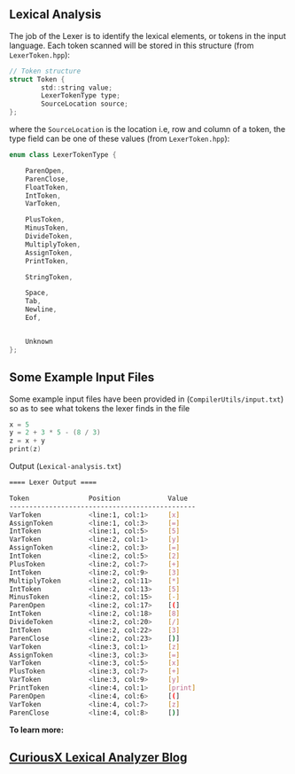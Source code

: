 ## Lexical Analysis
The job of the Lexer is to identify the lexical elements, or tokens in the input language.
Each token scanned will be stored in this structure (from `LexerToken.hpp`):

```c
// Token structure
struct Token {
        std::string value;
        LexerTokenType type;
        SourceLocation source;
};
```
where the `SourceLocation` is the location i.e, row and column of a token, the type field can be one of these values (from `LexerToken.hpp`):

```c++
enum class LexerTokenType {

    ParenOpen,
    ParenClose,
    FloatToken,
    IntToken,
    VarToken,

    PlusToken,
    MinusToken,
    DivideToken,
    MultiplyToken,
    AssignToken,
    PrintToken,

    StringToken,

    Space,
    Tab,
    Newline,
    Eof,


    Unknown
};
```

## Some Example Input Files
Some example input files have been provided in (`CompilerUtils/input.txt`) so as to see what tokens the lexer finds in the file

```c++
x = 5
y = 2 + 3 * 5 - (8 / 3)
z = x + y
print(z)
```

Output (`Lexical-analysis.txt`) 

```sh
==== Lexer Output ====

Token               Position            Value
-----------------------------------------------
VarToken            <line:1, col:1>     [x]
AssignToken         <line:1, col:3>     [=]
IntToken            <line:1, col:5>     [5]
VarToken            <line:2, col:1>     [y]
AssignToken         <line:2, col:3>     [=]
IntToken            <line:2, col:5>     [2]
PlusToken           <line:2, col:7>     [+]
IntToken            <line:2, col:9>     [3]
MultiplyToken       <line:2, col:11>    [*]
IntToken            <line:2, col:13>    [5]
MinusToken          <line:2, col:15>    [-]
ParenOpen           <line:2, col:17>    [(]
IntToken            <line:2, col:18>    [8]
DivideToken         <line:2, col:20>    [/]
IntToken            <line:2, col:22>    [3]
ParenClose          <line:2, col:23>    [)]
VarToken            <line:3, col:1>     [z]
AssignToken         <line:3, col:3>     [=]
VarToken            <line:3, col:5>     [x]
PlusToken           <line:3, col:7>     [+]
VarToken            <line:3, col:9>     [y]
PrintToken          <line:4, col:1>     [print]
ParenOpen           <line:4, col:6>     [(]
VarToken            <line:4, col:7>     [z]
ParenClose          <line:4, col:8>     [)]
```
__To learn more:__
## [CuriousX Lexical Analyzer Blog](https://jenniferchukwu.com/posts/lexicalAnalysis)